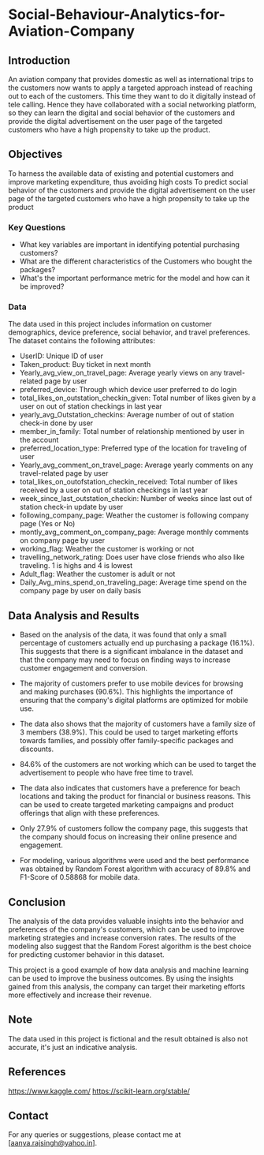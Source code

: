 # Social-Behaviour-Analytics-for-Aviation-Company

## Introduction
An aviation company that provides domestic as well as international trips to the customers now wants to apply a targeted approach instead of reaching out to each of the customers. This time they want to do it digitally instead of tele calling. Hence they have collaborated with a social networking platform, so they can learn the digital and social behavior of the customers and provide the digital advertisement on the user page of the targeted customers who have a high propensity to take up the product.

## Objectives
To harness the available data of existing and potential customers and improve marketing expenditure, thus avoiding high costs
To predict social behavior of the customers and provide the digital advertisement on the user page of the targeted customers who have a high propensity to take up the product

### Key Questions
* What key variables are important in identifying potential purchasing customers?
* What are the different characteristics of the Customers who bought the packages?
* What's the important performance metric for the model and how can it be improved?

### Data
The data used in this project includes information on customer demographics, device preference, social behavior, and travel preferences. The dataset contains the following attributes:

* UserID: Unique ID of user
* Taken_product: Buy ticket in next month
* Yearly_avg_view_on_travel_page: Average yearly views on any travel-related page by user
* preferred_device: Through which device user preferred to do login
* total_likes_on_outstation_checkin_given: Total number of likes given by a user on out of station checkings in last year
* yearly_avg_Outstation_checkins: Average number of out of station check-in done by user
* member_in_family: Total number of relationship mentioned by user in the account
* preferred_location_type: Preferred type of the location for traveling of user
* Yearly_avg_comment_on_travel_page: Average yearly comments on any travel-related page by user
* total_likes_on_outofstation_checkin_received: Total number of likes received by a user on out of station checkings in last year
* week_since_last_outstation_checkin: Number of weeks since last out of station check-in update by user
* following_company_page: Weather the customer is following company page (Yes or No)
* montly_avg_comment_on_company_page: Average monthly comments on company page by user
* working_flag: Weather the customer is working or not
* travelling_network_rating: Does user have close friends who also like traveling. 1 is highs and 4 is lowest
* Adult_flag: Weather the customer is adult or not
* Daily_Avg_mins_spend_on_traveling_page: Average time spend on the company page by user on daily basis


## Data Analysis and Results
* Based on the analysis of the data, it was found that only a small percentage of customers actually end up purchasing a package (16.1%). This suggests that there is a significant imbalance in the dataset and that the company may need to focus on finding ways to increase customer engagement and conversion.

* The majority of customers prefer to use mobile devices for browsing and making purchases (90.6%). This highlights the importance of ensuring that the company's digital platforms are optimized for mobile use.

* The data also shows that the majority of customers have a family size of 3 members (38.9%). This could be used to target marketing efforts towards families, and possibly offer family-specific packages and discounts.

* 84.6% of the customers are not working which can be used to target the advertisement to people who have free time to travel.

* The data also indicates that customers have a preference for beach locations and taking the product for financial or
business reasons. This can be used to create targeted marketing campaigns and product offerings that align with these preferences.

* Only 27.9% of customers follow the company page, this suggests that the company should focus on increasing their online presence and engagement.

* For modeling, various algorithms were used and the best performance was obtained by Random Forest algorithm with accuracy of 89.8% and F1-Score of 0.58868 for mobile data.

## Conclusion
The analysis of the data provides valuable insights into the behavior and preferences of the company's customers, which can be used to improve marketing strategies and increase conversion rates. The results of the modeling also suggest that the Random Forest algorithm is the best choice for predicting customer behavior in this dataset.

This project is a good example of how data analysis and machine learning can be used to improve the business outcomes. By using the insights gained from this analysis, the company can target their marketing efforts more effectively and increase their revenue.

## Note
The data used in this project is fictional and the result obtained is also not accurate, it's just an indicative analysis.


## References
https://www.kaggle.com/
https://scikit-learn.org/stable/
## Contact
For any queries or suggestions, please contact me at [aanya.rajsingh@yahoo.in].



